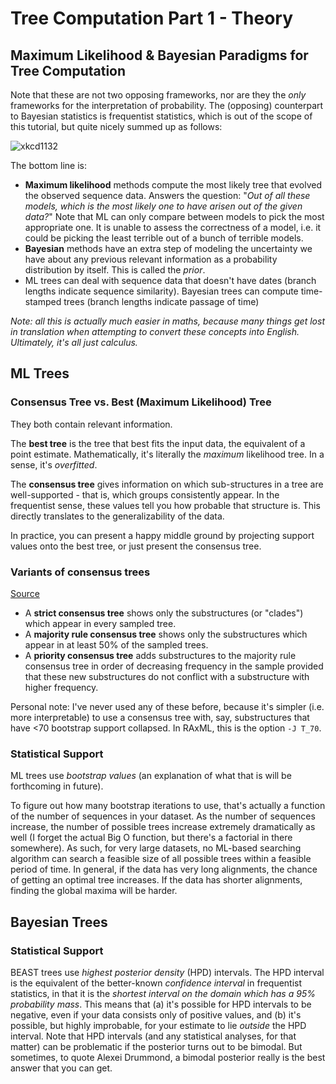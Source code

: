 # Tree Computation Part 1 - Theory
## Maximum Likelihood & Bayesian Paradigms for Tree Computation
Note that these are not two opposing frameworks, nor are they the *only* frameworks for the interpretation of probability.  The (opposing) counterpart to Bayesian statistics is frequentist statistics, which is out of the scope of this tutorial, but quite nicely summed up as follows:

![xkcd1132](https://imgs.xkcd.com/comics/frequentists_vs_bayesians.png)

The bottom line is:
- **Maximum likelihood** methods compute the most likely tree that evolved the observed sequence data. Answers the question: "*Out of all these models, which is the most likely one to have arisen out of the given data?*" Note that ML can only compare between models to pick the most appropriate one. It is unable to assess the correctness of a model, i.e. it could be picking the least terrible out of a bunch of terrible models.
- **Bayesian** methods have an extra step of modeling the uncertainty we have about any previous relevant information as a probability distribution by itself. This is called the *prior*. 
- ML trees can deal with sequence data that doesn't have dates (branch lengths indicate sequence similarity). Bayesian trees can compute time-stamped trees (branch lengths indicate passage of time)

*Note: all this is actually much easier in maths, because many things get lost in translation when attempting to convert these concepts into English. Ultimately, it's all just calculus.*

## ML Trees

### Consensus Tree vs. Best (Maximum Likelihood) Tree
They both contain relevant information. 

The **best tree** is the tree that best fits the input data, the equivalent of a point estimate. Mathematically, it's literally the *maximum* likelihood tree. In a sense, it's *overfitted*.

The **consensus tree** gives information on which sub-structures in a tree are well-supported - that is, which groups consistently appear. In the frequentist sense, these values tell you how probable that structure is. This directly translates to the generalizability of the data.

In practice, you can present a happy middle ground by projecting support values onto the best tree, or just present the consensus tree. 

### Variants of consensus trees

[Source](https://www.stat.wisc.edu/~larget/Genetics629/lec6-4.pdf)

 - A **strict consensus tree** shows only the substructures (or "clades") which appear in every sampled tree. 
 - A **majority rule consensus tree** shows only the substructures which appear in at least 50% of the sampled trees.
 - A **priority consensus tree** adds substructures to the majority rule consensus tree in order of decreasing frequency in the sample provided that these new substructures do not conflict with a substructure with higher frequency.
 
Personal note: I've never used any of these before, because it's simpler (i.e. more interpretable) to use a consensus tree with, say, substructures that have <70 bootstrap support collapsed. In RAxML, this is the option `-J T_70`.

### Statistical Support

ML trees use *bootstrap values* (an explanation of what that is will be forthcoming in future). 

To figure out how many bootstrap iterations to use, that's actually a function of the number of sequences in your dataset. As the number of sequences increase, the number of possible trees increase extremely dramatically as well (I forget the actual Big O function, but there's a factorial in there somewhere). As such, for very large datasets, no ML-based searching algorithm can search a feasible size of all possible trees within a feasible period of time. In general, if the data has very long alignments, the chance of getting an optimal tree increases. If the data has shorter alignments, finding the global maxima will be harder. 

## Bayesian Trees

### Statistical Support

BEAST trees use *highest posterior density* (HPD) intervals. The HPD interval is the equivalent of the better-known *confidence interval* in frequentist statistics, in that it is the *shortest interval on the domain which has a 95% probability mass*. This means that (a) it's possible for HPD intervals to be negative, even if your data consists only of positive values, and (b) it's possible, but highly improbable, for your estimate to lie *outside* the HPD interval. Note that HPD intervals (and any statistical analyses, for that matter) can be problematic if the posterior turns out to be bimodal. But sometimes, to quote Alexei Drummond, a bimodal posterior really is the best answer that you can get. 
